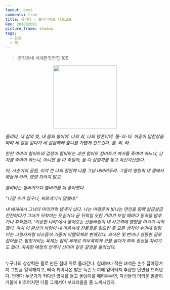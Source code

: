```yaml
---
layout: post
comments: true
title: 롤리타 - 블라디미르 나보코프
key: 201802091
picture_frame: shadow
tags:
  - 감상
  - 책
---
```


> 문학동네 세계문학전집 105

<p style="text-align:center"><img src="https://raw.githubusercontent.com/q0115643/my_blog/master/images/book-cover/lolita-1.png" width="200" height="200" /></p>

*롤리타, 내 삶의 빛, 내 몸의 불이여. 나의 죄, 나의 영혼이여. 롤-리-타. 혀끝이 입천장을 따라 세 걸음 걷다가 세 걸음째에 앞니를 가볍게 건드린다. 롤. 리. 타.*

*한편 악바리 험버트와 겁쟁이 험버트는 과연 험버트 험버트가 여자를 죽여야 하느냐, 남자를 죽여야 하느냐, 아니면 둘 다 죽일까, 둘 다 살릴까를 놓고 옥신각신했다.*

*아, 사춘기의 공원, 이끼 낀 나의 정원에 나를 그냥 내버려두라. 그들이 영원히 내 곁에서 뛰놀게 하라. 영영 자라지 말고.*

<!--more-->

*롤리타는 험버거보다 햄버거를 더 좋아했다.*

*"나갈 수가 없구나, 찌르레기가 말했네."*

*내 베게에서 그녀의 머리카락 냄새가 났다. 나는 어렴풋이 빛나는 연인을 향해 살금살금 전진하다가 그녀가 뒤척이는 듯싶거나 곧 뒤척일 듯한 기미가 보일 때마다
동작을 멈추거나 후퇴했다. '이상한 나라'에서 불어오는 산들바람이 내 사고력에 영향을 미치기 시작했다. 마치 이 환상의 바람이 내 마음속에 잔물결을 일으킨 듯
모든 생각이 수면에 일렁이는 그림자처럼 비스듬히 기울어 이탤릭체로 변해갔다. 의식은 몇 번이나 엉뚱한 길로 접어들고, 멈칫거리는 육체는 잠의 세계로 까무룩하게
코를 골다가 퍼뜩 정신을 차리기도 했다. 자욱한 애정의 안개가 산더미 같은 갈망을 둘러쌌다.*

<br>
누구나의 상상력은 돌로 만든 침대 위로 올라간다.
침대보다 작은 녀석은 손수 잡아당겨져 그만큼 얄팍해지고, 삐죽 튀어나온 발은 녹슨 도끼에 얻어터져 추잡한 단면을 드러낸다.
언젠가 누군가가 커다란 망치를 들고 돌덩이를 때려부수면, 자신들의 더러운 발끝이 거울에 비추어지면 다들 그제서야 부끄러움을 좀 느끼시겠지.
